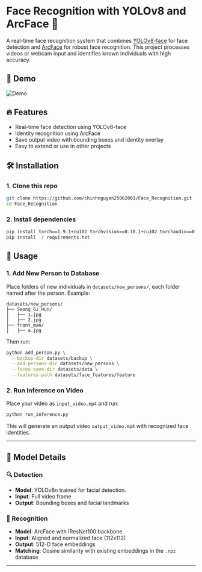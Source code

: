 # Face Recognition with YOLOv8 and ArcFace 🚀

A real-time face recognition system that combines [YOLOv8-face](https://github.com/derronqi/yolov8-face) for face detection and [ArcFace](https://github.com/deepinsight/insightface) for robust face recognition. This project processes videos or webcam input and identifies known individuals with high accuracy.

## 🎥 Demo

![Demo](results/short_output_video.gif)


## 🔥 Features
- Real-time face detection using YOLOv8-face
- Identity recognition using ArcFace
- Save output video with bounding boxes and identity overlay
- Easy to extend or use in other projects

## 🛠️ Installation

### 1. Clone this repo

```bash
git clone https://github.com/chinhnguyen25062001/Face_Recognition.git
cd Face_Recognition
```

### 2. Install dependencies

```bash
pip install torch==1.9.1+cu102 torchvision==0.10.1+cu102 torchaudio==0.9.1 -f https://download.pytorch.org/whl/torch_stable.html
pip install -r requirements.txt
```

## 🚀 Usage

### 1. Add New Person to Database

Place folders of new individuals in `datasets/new_persons/`, each folder named after the person. Example:

```
datasets/new_persons/
├── Seong_Gi_Hun/
│   ├── 1.jpg
│   ├── 2.jpg
├── front_man/
│   ├── a.jpg
```

Then run:

```bash
python add_person.py \
  --backup-dir datasets/backup \
  --add-persons-dir datasets/new_persons \
  --faces-save-dir datasets/data \
  --features-path datasets/face_features/feature
```

### 2. Run Inference on Video

Place your video as `input_video.mp4` and run:

```bash
python run_inference.py
```

This will generate an output video `output_video.mp4` with recognized face identities.

---

## 🧠 Model Details

### 🔍 Detection

* **Model**: YOLOv8n trained for facial detection.
* **Input**: Full video frame
* **Output**: Bounding boxes and facial landmarks

### 🧬 Recognition

* **Model**: ArcFace with IResNet100 backbone
* **Input**: Aligned and normalized face (112x112)
* **Output**: 512-D face embeddings
* **Matching**: Cosine similarity with existing embeddings in the `.npz` database

---

